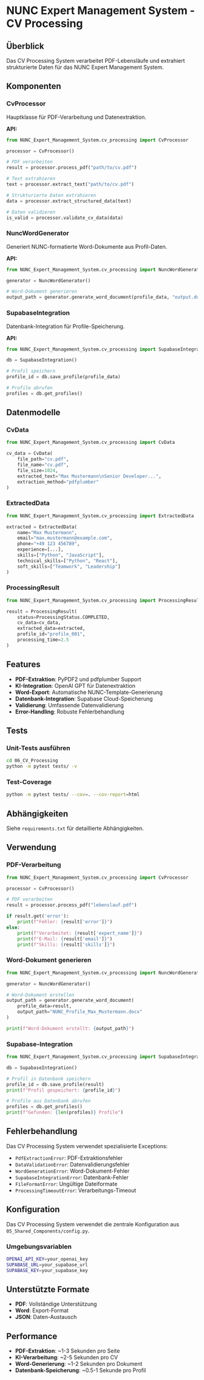 # NUNC Expert Management System - CV Processing

## Überblick

Das CV Processing System verarbeitet PDF-Lebensläufe und extrahiert strukturierte Daten für das NUNC Expert Management System.

## Komponenten

### CvProcessor
Hauptklasse für PDF-Verarbeitung und Datenextraktion.

**API:**
```python
from NUNC_Expert_Management_System.cv_processing import CvProcessor

processor = CvProcessor()

# PDF verarbeiten
result = processor.process_pdf("path/to/cv.pdf")

# Text extrahieren
text = processor.extract_text("path/to/cv.pdf")

# Strukturierte Daten extrahieren
data = processor.extract_structured_data(text)

# Daten validieren
is_valid = processor.validate_cv_data(data)
```

### NuncWordGenerator
Generiert NUNC-formatierte Word-Dokumente aus Profil-Daten.

**API:**
```python
from NUNC_Expert_Management_System.cv_processing import NuncWordGenerator

generator = NuncWordGenerator()

# Word-Dokument generieren
output_path = generator.generate_word_document(profile_data, "output.docx")
```

### SupabaseIntegration
Datenbank-Integration für Profile-Speicherung.

**API:**
```python
from NUNC_Expert_Management_System.cv_processing import SupabaseIntegration

db = SupabaseIntegration()

# Profil speichern
profile_id = db.save_profile(profile_data)

# Profile abrufen
profiles = db.get_profiles()
```

## Datenmodelle

### CvData
```python
from NUNC_Expert_Management_System.cv_processing import CvData

cv_data = CvData(
    file_path="cv.pdf",
    file_name="cv.pdf",
    file_size=1024,
    extracted_text="Max Mustermann\nSenior Developer...",
    extraction_method="pdfplumber"
)
```

### ExtractedData
```python
from NUNC_Expert_Management_System.cv_processing import ExtractedData

extracted = ExtractedData(
    name="Max Mustermann",
    email="max.mustermann@example.com",
    phone="+49 123 456789",
    experience=[...],
    skills=["Python", "JavaScript"],
    technical_skills=["Python", "React"],
    soft_skills=["Teamwork", "Leadership"]
)
```

### ProcessingResult
```python
from NUNC_Expert_Management_System.cv_processing import ProcessingResult, ProcessingStatus

result = ProcessingResult(
    status=ProcessingStatus.COMPLETED,
    cv_data=cv_data,
    extracted_data=extracted,
    profile_id="profile_001",
    processing_time=2.5
)
```

## Features

- **PDF-Extraktion**: PyPDF2 und pdfplumber Support
- **KI-Integration**: OpenAI GPT für Datenextraktion
- **Word-Export**: Automatische NUNC-Template-Generierung
- **Datenbank-Integration**: Supabase Cloud-Speicherung
- **Validierung**: Umfassende Datenvalidierung
- **Error-Handling**: Robuste Fehlerbehandlung

## Tests

### Unit-Tests ausführen
```bash
cd 06_CV_Processing
python -m pytest tests/ -v
```

### Test-Coverage
```bash
python -m pytest tests/ --cov=. --cov-report=html
```

## Abhängigkeiten

Siehe `requirements.txt` für detaillierte Abhängigkeiten.

## Verwendung

### PDF-Verarbeitung
```python
from NUNC_Expert_Management_System.cv_processing import CvProcessor

processor = CvProcessor()

# PDF verarbeiten
result = processor.process_pdf("lebenslauf.pdf")

if result.get('error'):
    print(f"Fehler: {result['error']}")
else:
    print(f"Verarbeitet: {result['expert_name']}")
    print(f"E-Mail: {result['email']}")
    print(f"Skills: {result['skills']}")
```

### Word-Dokument generieren
```python
from NUNC_Expert_Management_System.cv_processing import NuncWordGenerator

generator = NuncWordGenerator()

# Word-Dokument erstellen
output_path = generator.generate_word_document(
    profile_data=result,
    output_path="NUNC_Profile_Max_Mustermann.docx"
)

print(f"Word-Dokument erstellt: {output_path}")
```

### Supabase-Integration
```python
from NUNC_Expert_Management_System.cv_processing import SupabaseIntegration

db = SupabaseIntegration()

# Profil in Datenbank speichern
profile_id = db.save_profile(result)
print(f"Profil gespeichert: {profile_id}")

# Profile aus Datenbank abrufen
profiles = db.get_profiles()
print(f"Gefunden: {len(profiles)} Profile")
```

## Fehlerbehandlung

Das CV Processing System verwendet spezialisierte Exceptions:

- `PdfExtractionError`: PDF-Extraktionsfehler
- `DataValidationError`: Datenvalidierungsfehler
- `WordGenerationError`: Word-Dokument-Fehler
- `SupabaseIntegrationError`: Datenbank-Fehler
- `FileFormatError`: Ungültige Dateiformate
- `ProcessingTimeoutError`: Verarbeitungs-Timeout

## Konfiguration

Das CV Processing System verwendet die zentrale Konfiguration aus `05_Shared_Components/config.py`.

### Umgebungsvariablen
```bash
OPENAI_API_KEY=your_openai_key
SUPABASE_URL=your_supabase_url
SUPABASE_KEY=your_supabase_key
```

## Unterstützte Formate

- **PDF**: Vollständige Unterstützung
- **Word**: Export-Format
- **JSON**: Daten-Austausch

## Performance

- **PDF-Extraktion**: ~1-3 Sekunden pro Seite
- **KI-Verarbeitung**: ~2-5 Sekunden pro CV
- **Word-Generierung**: ~1-2 Sekunden pro Dokument
- **Datenbank-Speicherung**: ~0.5-1 Sekunde pro Profil
